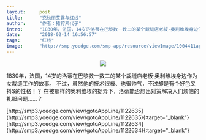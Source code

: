 ```yaml
---
layout:     post
title:      "克秋丽艾露与红线"
author:     "作者：猪狩素代子"
intro:      "1830年，法国，14岁的洛蒂在巴黎数一数二的某个裁缝店老板·奥利维埃身边作为女裁缝工作的故事。 不过，虽然他的技术很棒、也很帅气，不过却是有个好色又抖S的性格！？ 在被那样的奥利维埃的捉弄下，洛蒂能否想出对策解决人们烦恼的礼服问题……？"
date:       "2018-02-14 16:56:57"
tags:       "红线"
image:      "http://smp.yoedge.com/smp-app/resource/viewImage/1004411appline.png"
---
```

<div style="text-align: center">
<p><img src="http://smp.yoedge.com/smp-app/resource/viewImage/1004411appline.png"/></p>
</div>
<p class="post-meta">
<span>1830年，法国，14岁的洛蒂在巴黎数一数二的某个裁缝店老板·奥利维埃身边作为女裁缝工作的故事。 不过，虽然他的技术很棒、也很帅气，不过却是有个好色又抖S的性格！？ 在被那样的奥利维埃的捉弄下，洛蒂能否想出对策解决人们烦恼的礼服问题……？</span>
</p>
[http://smp3.yoedge.com/view/gotoAppLine/1122635](http://smp3.yoedge.com/view/gotoAppLine/1122635){:target="_blank"}
[http://smp3.yoedge.com/view/gotoAppLine/1122634](http://smp3.yoedge.com/view/gotoAppLine/1122634){:target="_blank"}


